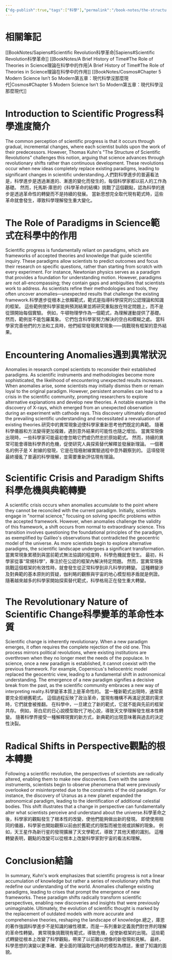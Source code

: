 ```yaml
---
{"dg-publish":true,"tags":["科學"],"permalink":"/book-notes/the-structure-of-scientific-revolutions/","dgPassFrontmatter":true,"created":"2024-11-24T10:41:52.873+08:00","updated":"2024-11-28T13:31:37.632+08:00"}
---
```


# 相關筆記
[[BookNotes/Sapiens#Scientific Revolution科學革命\|Sapiens#Scientific Revolution科學革命]]
[[BookNotes/A Brief History of Time#The Role of Theories in Science理論在科學中的作用\|A Brief History of Time#The Role of Theories in Science理論在科學中的作用]]
[[BookNotes/Cosmos#Chapter 5 Modern Science Isn’t So Modern第五章：現代科學沒那麼現代\|Cosmos#Chapter 5 Modern Science Isn’t So Modern第五章：現代科學沒那麼現代]]
# Introduction to Scientific Progress科學進度簡介

The common perception of scientific progress is that it occurs through gradual, incremental changes, where each scientist builds upon the work of their predecessors. However, Thomas Kuhn's "The Structure of Scientific Revolutions" challenges this notion, arguing that science advances through revolutionary shifts rather than continuous development. These revolutions occur when new ideas completely replace existing paradigms, leading to significant changes in scientific understanding.人們對科學進步的普遍看法是，科學進步是透過漸進的、漸進的變化而發生的，每個科學家都以前人的工作為基礎。 然而，托馬斯·庫恩的《科學革命的結構》挑戰了這個觀點，認為科學的進步是透過革命性的轉變而不是持續的發展。 當新思想完全取代現有範式時，這些革命就會發生，導致科學理解發生重大變化。

# The Role of Paradigms in Science範式在科學中的作用

Scientific progress is fundamentally reliant on paradigms, which are frameworks of accepted theories and knowledge that guide scientific inquiry. These paradigms allow scientists to predict outcomes and focus their research on specific questions, rather than starting from scratch with every experiment. For instance, Newtonian physics serves as a paradigm that provides a foundation for understanding motion. However, paradigms are not all-encompassing; they contain gaps and ambiguities that scientists work to address. As scientists refine their methodologies and tools, they often uncover anomalies—unexpected results that challenge the existing framework.科學進步從根本上依賴範式，範式是指導科學探究的公認理論和知識的框架。 這些範例使科學家能夠預測結果並將研究重點放在特定問題上，而不是從頭開始每個實驗。 例如，牛頓物理學作為一個範式，為理解運動提供了基礎。 然而，範例並不能包羅萬象。 它們包含科學家努力解決的空白和模糊之處。 當科學家完善他們的方法和工具時，他們經常發現異常現象——挑戰現有框架的意外結果。

# Encountering Anomalies遇到異常狀況

Anomalies in research compel scientists to reconsider their established paradigms. As scientific instruments and methodologies become more sophisticated, the likelihood of encountering unexpected results increases. When anomalies arise, some scientists may initially dismiss them or remain loyal to the original paradigm. However, persistent anomalies can lead to a crisis in the scientific community, prompting researchers to explore alternative explanations and develop new theories. A notable example is the discovery of X-rays, which emerged from an unexpected observation during an experiment with cathode rays. This discovery ultimately disrupted the prevailing scientific understanding and necessitated a reevaluation of existing theories.研究中的異常現象迫使科學家重新思考他們既定的典範。 隨著科學儀器和方法變得更加複雜，遇到意外結果的可能性也隨之增加。 當異常現像出現時，一些科學家可能最初會忽略它們或仍然忠於原始範式。 然而，持續的異常可能會導致科學界的危機，促使研究人員探索替代解釋並發展新理論。 一個著名的例子是 X 射線的發現，它是在陰極射線實驗過程中意外觀察到的。 這項發現最終擾亂了普遍的科學理解，並需要重新評估現有理論。

# Scientific Crisis and Paradigm Shifts科學危機與典範轉變

A scientific crisis occurs when anomalies accumulate to the point where they cannot be reconciled with the current paradigm. Initially, scientists engage in "normal science," focusing on solving specific problems within the accepted framework. However, when anomalies challenge the validity of this framework, a shift occurs from normal to extraordinary science. This transition involves questioning the foundational principles of the paradigm, as exemplified by Galileo's observations that contradicted the geocentric model of the universe. As more scientists begin to explore alternative paradigms, the scientific landscape undergoes a significant transformation.當異常現象累積到與當前範式無法協調的程度時，科學危機就會發生。 最初，科學家從事“常規科學”，專注於在公認的框架內解決特定問題。 然而，當異常現象挑戰這個框架的有效性時，就會發生從正常科學到非凡科學的轉變。 這種轉變涉及對典範的基本原則的質疑，伽利略的觀察與宇宙的地心模型相矛盾就是例證。 隨著越來越多的科學家開始探索替代範式，科學格局正在發生重大轉變。

# The Revolutionary Nature of Scientific Change科學變革的革命性本質

Scientific change is inherently revolutionary. When a new paradigm emerges, it often requires the complete rejection of the old one. This process mirrors political revolutions, where existing institutions are overthrown when they no longer meet the needs of the populace. In science, once a new paradigm is established, it cannot coexist with the previous framework. For example, Copernicus's heliocentric model replaced the geocentric view, leading to a fundamental shift in astronomical understanding. The emergence of a new paradigm signifies a decisive break from the past, as the scientific community embraces a new way of interpreting reality.科學變革本質上是革命性的。 當一種新範式出現時，通常需要完全拒絕舊範式。 這個過程反映了政治革命，當現有機構不再滿足民眾的需求時，它們就會被推翻。 在科學中，一旦建立了新的範式，它就不能與先前的框架共存。 例如，哥白尼的日心說模型取代了地心說，導致天文學理解發生根本性轉變。 隨著科學界接受一種解釋現實的新方式，新典範的出現意味著與過去的決定性決裂。

# Radical Shifts in Perspective觀點的根本轉變

Following a scientific revolution, the perspectives of scientists are radically altered, enabling them to make new discoveries. Even with the same instruments, scientists begin to observe phenomena that were previously overlooked or misinterpreted due to the constraints of the old paradigm. For instance, the discovery of Uranus as a new planet expanded the astronomical paradigm, leading to the identification of additional celestial bodies. This shift illustrates that a change in perspective can fundamentally alter what scientists perceive and understand about the universe.科學革命之後，科學家的觀點發生了根本性的改變，使他們能夠做出新的發現。 即使使用相同的儀器，科學家也開始觀察以前由於舊範式的限製而被忽視或誤解的現象。 例如，天王星作為新行星的發現擴展了天文學範式，導致了其他天體的識別。 這種轉變表明，觀點的改變可以從根本上改變科學家對宇宙的看法和理解。

# Conclusion結論

In summary, Kuhn's work emphasizes that scientific progress is not a linear accumulation of knowledge but rather a series of revolutionary shifts that redefine our understanding of the world. Anomalies challenge existing paradigms, leading to crises that prompt the emergence of new frameworks. These paradigm shifts radically transform scientific perspectives, enabling new discoveries and insights that were previously unimaginable. Ultimately, the evolution of scientific thought is marked by the replacement of outdated models with more accurate and comprehensive theories, reshaping the landscape of knowledge.總之，庫恩的著作強調科學進步不是知識的線性積累，而是一系列重新定義我們對世界的理解的革命性轉變。 異常現象挑戰現有範式，導致危機，促使新框架的出現。 這些範式轉變從根本上改變了科學觀點，帶來了以前難以想像的新發現和見解。 最終，科學思想的演變以更準確、更全面的理論取代過時的模型為標誌，重塑了知識的面貌。
